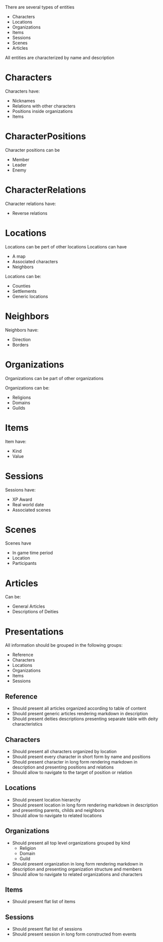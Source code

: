 There are several types of entities
* Characters
* Locations
* Organizations
* Items
* Sessions
* Scenes
* Articles

All entities are characterized by name and description

# Characters
Characters have:
* Nicknames
* Relations with other characters
* Positions inside organizations
* Items

# CharacterPositions
Character positions can be 
* Member
* Leader
* Enemy

# CharacterRelations
Character relations have:
* Reverse relations

# Locations
Locations can be pert of other locations
Locations can have 
* A map
* Associated characters
* Neighbors

Locations can be:
* Counties
* Settlements
* Generic locations

# Neighbors
Neighbors have:
* Direction
* Borders

# Organizations
Organizations can be part of other organizations

Organizations can be:
* Religions
* Domains
* Guilds

# Items
Item have:
* Kind
* Value

# Sessions
Sessions have:
* XP Award
* Real world date
* Associated scenes

# Scenes
Scenes have
* In game time period
* Location
* Participants

# Articles
Can be:
* General Articles
* Descriptions of Deities

# Presentations
All information should be grouped in the following groups:
* Reference
* Characters
* Locations
* Organizations
* Items
* Sessions

## Reference
* Should present all articles organized according to table of content
* Should present generic articles rendering markdown in description
* Should present deities descriptions presenting separate table with deity characteristics

## Characters
* Should present all characters organized by location
* Should present every character in short form by name and positions
* Should present character in long form rendering markdown in description and presenting positions and relations
* Should allow to navigate to the target of position or relation

## Locations
* Should present location hierarchy
* Should present location in long form rendering markdown in description and presenting parents, childs and neighbors
* Should allow to navigate to related locations

## Organizations
* Should present all top level organizations grouped by kind
  * Religion
  * Domain
  * Guild
* Should present organization in long form rendering markdown in description and presenting organization structure and members
* Should allow to navigate to related organizations and characters

## Items
* Should present flat list of items

## Sessions
* Should present flat list of sessions
* Should present session in long form constructed from events  
